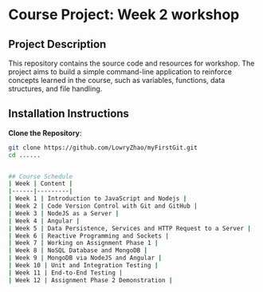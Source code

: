# Course Project: Week 2 workshop

## Project Description
This repository contains the source code and resources for workshop. The project aims to build a simple command-line application to reinforce concepts learned in the course, such as variables, functions, data structures, and file handling.

## Installation Instructions
 **Clone the Repository**:
   ```bash
   git clone https://github.com/LowryZhao/myFirstGit.git
   cd ...... 


## Course Schedule
| Week | Content |
|------|---------|
| Week 1 | Introduction to JavaScript and Nodejs |
| Week 2 | Code Version Control with Git and GitHub |
| Week 3 | NodeJS as a Server |
| Week 4 | Angular |
| Week 5 | Data Persistence, Services and HTTP Request to a Server |
| Week 6 | Reactive Programming and Sockets |
| Week 7 | Working on Assignment Phase 1 |
| Week 8 | NoSQL Database and MongoDB |
| Week 9 | MongoDB via NodeJS and Angular |
| Week 10 | Unit and Integration Testing |
| Week 11 | End-to-End Testing |
| Week 12 | Assignment Phase 2 Demonstration |
